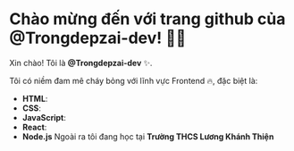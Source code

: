 # Chào mừng đến với trang github của @Trongdepzai-dev! 👋🚀

Xin chào! Tôi là **@Trongdepzai-dev** ✨.

Tôi có niềm đam mê cháy bỏng với lĩnh vực Frontend 🔥, đặc biệt là:
- **HTML**: 
- **CSS**: 
- **JavaScript**:
- **React**:
- **Node.js**
Ngoài ra tôi đang học tại **Trường THCS Lương Khánh Thiện**
